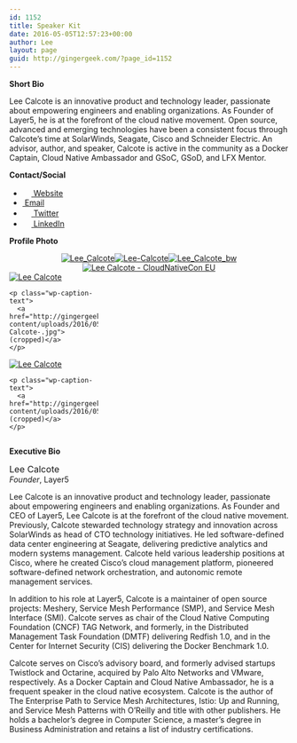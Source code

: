 ```yaml
---
id: 1152
title: Speaker Kit
date: 2016-05-05T12:57:23+00:00
author: Lee
layout: page
guid: http://gingergeek.com/?page_id=1152
---
```

**Short Bio**

Lee Calcote is an innovative product and technology leader, passionate about empowering engineers and enabling organizations. As Founder of Layer5, he is at the forefront of the cloud native movement. Open source, advanced and emerging technologies have been a consistent focus through Calcote’s time at SolarWinds, Seagate, Cisco and Schneider Electric. An advisor, author, and speaker, Calcote is active in the community as a Docker Captain, Cloud Native Ambassador and GSoC, GSoD, and LFX Mentor.

**Contact/Social**

<ul style="white-space: nowrap;">
  <li>
    <a href="http://gingergeek.com/" rel="nofollow"><img class="align none" src="http://gingergeek.com/wp-content/themes/iblog-2/favicon.ico" alt="" width="16" height="16" /> Website</a>
  </li>
  <li>
    <a href="mailto:leecalcote@gmail.com"><img class="align none" src="https://i2.wp.com/gingergeek.com/wp-content/uploads/2009/02/email.png?resize=16%2C16" alt="" data-recalc-dims="1" /> Email</a>
  </li>
  <li>
    <a href="http://www.twitter.com/lcalcote" target="_blank" rel="nofollow"><img class="alignnone" src="http://twitter.com/favicon.ico" alt="" width="16" height="16" /> Twitter</a>
  </li>
  <li>
    <a title="Join my LinkedIn network" href="http://www.linkedin.com/in/leecalcote" target="_blank" rel="nofollow"><img class="align none" src="http://www.linkedin.com/favicon.ico" alt="" width="16" height="16" /> LinkedIn</a>
  </li>
</ul>

**Profile Photo**

<div style="float: left; text-align: center;">
  <a href="https://i0.wp.com/gingergeek.com/wp-content/uploads/2009/02/Lee_Calcote.jpg"><img class="size-thumbnail wp-image-1043 alignleft" src="https://i0.wp.com/gingergeek.com/wp-content/uploads/2009/02/Lee_Calcote.jpg?resize=150%2C150" alt="Lee_Calcote" srcset="https://i0.wp.com/gingergeek.com/wp-content/uploads/2009/02/Lee_Calcote.jpg?resize=150%2C150 150w, https://i0.wp.com/gingergeek.com/wp-content/uploads/2009/02/Lee_Calcote.jpg?resize=300%2C298 300w, https://i0.wp.com/gingergeek.com/wp-content/uploads/2009/02/Lee_Calcote.jpg?resize=144%2C144 144w, https://i0.wp.com/gingergeek.com/wp-content/uploads/2009/02/Lee_Calcote.jpg?w=372 372w" sizes="(max-width: 150px) 100vw, 150px" data-recalc-dims="1" /></a><a href="https://i1.wp.com/gingergeek.com/wp-content/uploads/2016/05/Lee-Calcote.jpg"><img class="size-thumbnail wp-image-1154 alignleft" src="https://i1.wp.com/gingergeek.com/wp-content/uploads/2016/05/Lee-Calcote.jpg?resize=125%2C150" alt="Lee-Calcote" data-recalc-dims="1" /></a><a href="https://i0.wp.com/gingergeek.com/wp-content/uploads/2016/05/Lee_Calcote_bw.jpg"><img class="wp-image-1157 size-thumbnail alignleft" src="https://i0.wp.com/gingergeek.com/wp-content/uploads/2016/05/Lee_Calcote_bw.jpg?resize=150%2C150" alt="Lee_Calcote_bw" srcset="https://i0.wp.com/gingergeek.com/wp-content/uploads/2016/05/Lee_Calcote_bw.jpg?resize=150%2C150 150w, https://i0.wp.com/gingergeek.com/wp-content/uploads/2016/05/Lee_Calcote_bw.jpg?resize=144%2C144 144w" sizes="(max-width: 150px) 100vw, 150px" data-recalc-dims="1" /></a><a href="https://i1.wp.com/gingergeek.com/wp-content/uploads/2016/05/Lee-Calcote-CloudNativeCon-EU.jpg"><img class="alignleft wp-image-1765 size-thumbnail" title="Lee Calcote" src="https://i1.wp.com/gingergeek.com/wp-content/uploads/2016/05/Lee-Calcote-CloudNativeCon-EU-150x150.jpg?resize=150%2C150" alt="Lee Calcote - CloudNativeCon EU" data-id="1765" srcset="https://i1.wp.com/gingergeek.com/wp-content/uploads/2016/05/Lee-Calcote-CloudNativeCon-EU.jpg?resize=150%2C150 150w, https://i1.wp.com/gingergeek.com/wp-content/uploads/2016/05/Lee-Calcote-CloudNativeCon-EU.jpg?zoom=2&resize=150%2C150 300w, https://i1.wp.com/gingergeek.com/wp-content/uploads/2016/05/Lee-Calcote-CloudNativeCon-EU.jpg?zoom=3&resize=150%2C150 450w" sizes="(max-width: 150px) 100vw, 150px" data-recalc-dims="1" /></a></div>
  
  <div id="attachment_1666" style="width: 160px" class="wp-caption alignleft">
    <a href="https://i1.wp.com/github.com/leecalcote/talks/raw/gh-pages/img/Lee%20Calcote%20-%20All%20Things%20Open.jpg?ssl=1"><img class="wp-image-1666 size-thumbnail" title="Lee Calcote" src="https://i1.wp.com/gingergeek.com/wp-content/uploads/2016/05/Lee-Calcote-.jpg?resize=150%2C150" alt="Lee Calcote" data-id="1666" srcset="https://i1.wp.com/gingergeek.com/wp-content/uploads/2016/05/Lee-Calcote-.jpg?resize=150%2C150 150w, https://i1.wp.com/gingergeek.com/wp-content/uploads/2016/05/Lee-Calcote-.jpg?zoom=2&resize=150%2C150 300w" sizes="(max-width: 150px) 100vw, 150px" data-recalc-dims="1" /></a>

    <p class="wp-caption-text">
      <a href="http://gingergeek.com/wp-content/uploads/2016/05/Lee-Calcote-.jpg">(cropped)</a>
    </p>
  </div>
  
  <div id="attachment_1667" style="width: 160px" class="wp-caption alignleft">
    <a href="https://i0.wp.com/calcotestudios.com/Lee%20Calcote%20-%20CloudNativeDay.jpg"><img class="wp-image-1667 size-thumbnail" title="Lee Calcote" src="https://i0.wp.com/gingergeek.com/wp-content/uploads/2016/05/Lee-Calcote-CloudNativeDay.jpg?resize=150%2C150" alt="Lee Calcote" data-id="1667" data-recalc-dims="1" /></a>

    <p class="wp-caption-text">
      <a href="http://gingergeek.com/wp-content/uploads/2016/05/Lee_Calcote.jpeg">(cropped)</a>
    </p>
  </div>
</div>

<div style="clear: both;">
</div>

**Executive Bio**
  
<span style="font-size:115%;">Lee Calcote</span>
<br />
_Founder_, Layer5

Lee Calcote is an innovative product and technology leader, passionate about empowering engineers and enabling organizations. As Founder and CEO of Layer5, Lee Calcote is at the forefront of the cloud native movement. Previously, Calcote stewarded technology strategy and innovation across SolarWinds as head of CTO technology initiatives. He led software-defined data center engineering at Seagate, delivering predictive analytics and modern systems management. Calcote held various leadership positions at Cisco, where he created Cisco’s cloud management platform, pioneered software-defined network orchestration, and autonomic remote management services.

In addition to his role at Layer5, Calcote is a maintainer of open source projects: Meshery, Service Mesh Performance (SMP), and Service Mesh Interface (SMI). Calcote serves as chair of the Cloud Native Computing Foundation (CNCF) TAG Network, and formerly, in the Distributed Management Task Foundation (DMTF) delivering Redfish 1.0, and in the Center for Internet Security (CIS) delivering the Docker Benchmark 1.0.

Calcote serves on Cisco’s advisory board, and formerly advised startups Twistlock and Octarine, acquired by Palo Alto Networks and VMware, respectively. As a Docker Captain and Cloud Native Ambassador, he is a frequent speaker in the cloud native ecosystem. Calcote is the author of The Enterprise Path to Service Mesh Architectures, Istio: Up and Running, and Service Mesh Patterns with O’Reilly and title with other publishers. He holds a bachelor’s degree in Computer Science, a master’s degree in Business Administration and retains a list of industry certifications.
